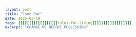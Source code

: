 ```yaml
---
layout: post
title: "Come Out"
date: 2025-02-19
tags: [[[[[[[[[[[[[[[[[[rules-for-living]]]]]]]]]]]]]]]]]]
excerpt: "CHANGE ME BEFORE PUBLISHING"
---
```

